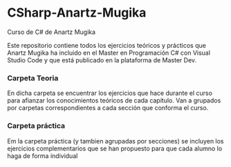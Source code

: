 # CSharp-Anartz-Mugika
Curso de C# de Anartz Mugika


Este repositorio contiene todos los ejercicios teóricos y prácticos que Anartz Mugika ha incluido en el Master en Programación C# con Visual Studio Code y que está publicado en la plataforma de Master Dev.

### Carpeta Teoria

En dicha carpeta se encuentrar los ejercicios que hace durante el curso para afianzar los conocimientos teóricos de cada capítulo. Van a grupados por carpetas correspondientes a cada sección que conforma el curso.

### Carpeta práctica

Em la carpeta práctica (y tambien agrupadas por secciones) se incluyen los ejercicios complementarios que se han propuesto para que cada alumno lo haga de forma individual
